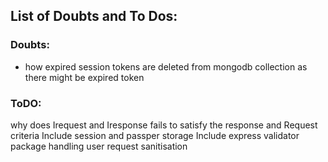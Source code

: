 ## List of Doubts and To Dos:

### Doubts:

- how expired session tokens are deleted from mongodb collection as there might be expired token

### ToDO:

why does Irequest and Iresponse fails to satisfy the response and Request criteria
Include session and passper storage
Include express validator package
handling user request sanitisation
